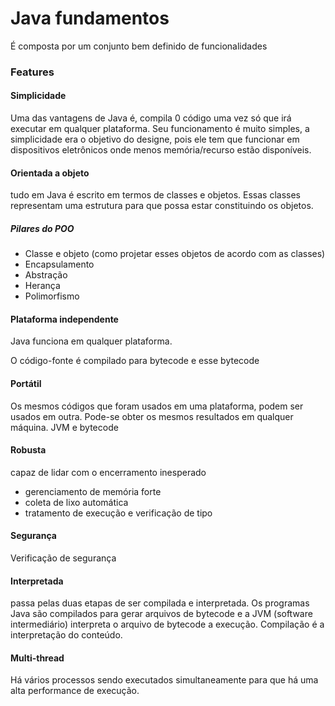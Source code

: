 # Java fundamentos

É composta por um conjunto bem definido de funcionalidades

### Features

#### Simplicidade

Uma das vantagens de Java é, compila 0 código uma vez só que irá executar em qualquer plataforma.
Seu funcionamento é muito simples, a simplicidade era o objetivo do designe, pois ele tem que funcionar em dispositivos eletrônicos onde menos memória/recurso estão disponíveis.

#### Orientada a objeto

tudo em Java é escrito em termos de classes e objetos. Essas classes representam uma estrutura para que possa estar constituindo os objetos.

##### Pilares do POO

* Classe e objeto (como projetar esses objetos de acordo com as classes)
* Encapsulamento
* Abstração
* Herança
* Polimorfismo

#### Plataforma independente

Java funciona em qualquer plataforma.

O código-fonte é compilado para bytecode e esse bytecode 

#### Portátil

Os mesmos códigos que foram usados em uma plataforma, podem ser usados em outra. Pode-se obter os mesmos resultados em qualquer máquina. JVM e bytecode

#### Robusta

capaz de lidar com o encerramento inesperado

* gerenciamento de memória forte
* coleta de lixo automática
* tratamento de execução e verificação de tipo

#### Segurança

Verificação de segurança

#### Interpretada

passa pelas duas etapas de ser compilada e interpretada. Os programas Java são compilados para gerar arquivos de bytecode e a JVM (software intermediário) interpreta o arquivo de bytecode a execução. Compilação é a interpretação do conteúdo.

#### Multi-thread

Há vários processos sendo executados simultaneamente para que há uma alta performance de execução.
